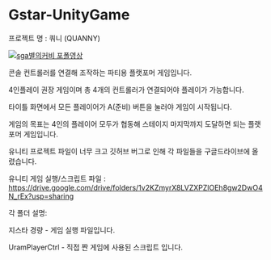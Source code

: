 # Gstar-UnityGame

프로젝트 명 : 쿼니 (QUANNY)

[![sga별의커비 포폴영상](https://img.youtube.com/vi/SLJ24C1jtCc?list=UUSTk6N_dhx2X9pcek_nQUvw/0.jpg)](https://youtu.be/SLJ24C1jtCc?list=UUSTk6N_dhx2X9pcek_nQUvw?t=0s)

콘솔 컨트롤러를 연결해 조작하는 파티용 플랫포머 게임입니다.

4인플레이 권장 게임이며 총 4개의 컨트롤러가 연결되어야 플레이가 가능합니다.

타이틀 화면에서 모든 플레이어가 A(준비) 버튼을 눌러야 게임이 시작됩니다.

게임의 목표는 4인의 플레이어 모두가 협동해 스테이지 마지막까지 도달하면 되는 플랫포머 게임입니다.

유니티 프로젝트 파일이 너무 크고 깃허브 버그로 인해 각 파일들을 구글드라이브에 올렸습니다.

유니티 게임 실행/스크립트 파일 : https://drive.google.com/drive/folders/1v2KZmyrX8LVZXPZlOEh8gw2DwO4N_rEx?usp=sharing

각 폴더 설명:

지스타 경량 - 게임 실행 파일입니다.

UramPlayerCtrl - 직접 짠 게임에 사용된 스크립트 입니다.

